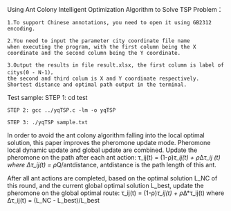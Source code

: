 Using Ant Colony Intelligent Optimization Algorithm to Solve TSP Problem：

    1.To support Chinese annotations, you need to open it using GB2312 encoding.

    2.You need to input the parameter city coordinate file name 
    when executing the program, with the first column being the X coordinate and the second column being the Y coordinate.

    3.Output the results in file result.xlsx, the first column is label of citys(0 - N-1)， 
    the second and third colum is X and Y coordinate respectively.
    Shortest distance and optimal path output in the terminal.

Test sample:
    STEP 1: cd test

    STEP 2: gcc ../yqTSP.c -lm -o yqTSP

    STEP 3: ./yqTSP sample.txt

In order to avoid the ant colony algorithm falling into the local optimal solution, this paper improves the pheromone update mode. Pheromone local dynamic update and global update are combined. Update the pheromone on the path after each ant action:
                            τ_ij(t) = (1-ρ)*τ_ij(t) + ρ*∆*τ_ij (t)
where ∆τ_ij(t) = ρ*Q/antdistance, antdistance is the path length of this ant.

After all ant actions are completed, based on the optimal solution L_NC of this round, and the current global optimal solution 
L_best, update the pheromone on the global optimal route:
                            τ_ij(t) = (1-ρ)*τ_ij(t) + ρ*∆*τ_ij(t)
where ∆τ_ij(t) = (L_NC - L_best)/L_best
